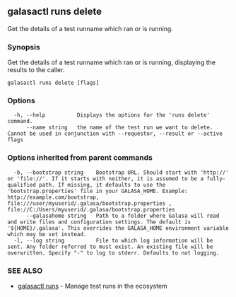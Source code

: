 ## galasactl runs delete

Get the details of a test runname which ran or is running.

### Synopsis

Get the details of a test runname which ran or is running, displaying the results to the caller.

```
galasactl runs delete [flags]
```

### Options

```
  -h, --help          Displays the options for the 'runs delete' command.
      --name string   the name of the test run we want to delete. Cannot be used in conjunction with --requestor, --result or --active flags
```

### Options inherited from parent commands

```
  -b, --bootstrap string    Bootstrap URL. Should start with 'http://' or 'file://'. If it starts with neither, it is assumed to be a fully-qualified path. If missing, it defaults to use the 'bootstrap.properties' file in your GALASA_HOME. Example: http://example.com/bootstrap, file:///user/myuserid/.galasa/bootstrap.properties , file://C:/Users/myuserid/.galasa/bootstrap.properties
      --galasahome string   Path to a folder where Galasa will read and write files and configuration settings. The default is '${HOME}/.galasa'. This overrides the GALASA_HOME environment variable which may be set instead.
  -l, --log string          File to which log information will be sent. Any folder referred to must exist. An existing file will be overwritten. Specify "-" to log to stderr. Defaults to not logging.
```

### SEE ALSO

* [galasactl runs](galasactl_runs.md)	 - Manage test runs in the ecosystem

